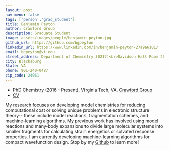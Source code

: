 ```yaml
---
layout: post
nav-menu: false
tags: ['person','grad_student']
title: Benjamin Peyton 
author: Crawford Group
description: Graduate Student
image: assets/images/people/benjamin_peyton.jpg
github_url: https://github.com/bgpeyton
linkedin_url: https://www.linkedin.com/in/benjamin-peyton-27a9a6101/
email: bgpeyton@vt.edu 
street_address: Department of Chemistry (0212)<br>Davidson Hall Room 480<br>1040 Drillfield Drive
city: Blacksburg
State: VA
phone: 901-240-0487
zip_code: 24061
---
```


- PhD Chemistry (2016 - Present), Virginia Tech, VA. <a href="http://www.crawford.chem.vt.edu/">Crawford Group</a>
- <a href="assets/docs/ben_peyton_cv.pdf" download>CV</a>

My research focuses on developing model chemistries for reducing computational cost or solving unique problems in electronic structure theory-- these include model reactions, fragmentation schemes, and machine-learning algorithms. My previous work has involved using model reactions and many-body expansions to divide large molecular systems into smaller fragments for calculating strain energetics or solvated response properties. I am currently developing machine-learning algorithms for compact wavefunction design. Stop by my <a href="{{ page.github_url }}">Github</a> to learn more!
